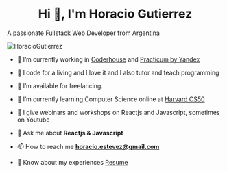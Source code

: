 <h1 align="center">Hi 👋, I'm 
Horacio Gutierrez</a></h1
<h3 align="center">A passionate Fullstack Web Developer from Argentina</h3>
<p align="left"> <img src="https://komarev.com/ghpvc/?username=HoracioGutierrez&label=Profile%20views&color=0e75b6&style=flat" alt="HoracioGutierrez" /> </p>


- 🔭 I’m currently working in <a href="https://www.coderhouse.com/" target="blank">Coderhouse</a> and <a href="https://practicum.com/" target="blank">Practicum by Yandex</a>

- 🌱 I code for a living and I love it and I also tutor and teach programming

- 🤝 I’m available for freelancing.

- 🌱 I’m currently learning Computer Science online at <a href="https://cs50.harvard.edu/x/2022/syllabus/" target="blank">Harvard CS50</a>

- 📝 I give webinars and workshops on Reactjs and Javascript, sometimes on Youtube

- 💬 Ask me about **Reactjs & Javascript**

- 📫 How to reach me **horacio.estevez@gmail.com**

- 📄 Know about my experiences <a href="https://github.com/HoracioGutierrez/HoracioGutierrez/blob/master/Resume.pdf" target="blank">Resume</a>
<br/>